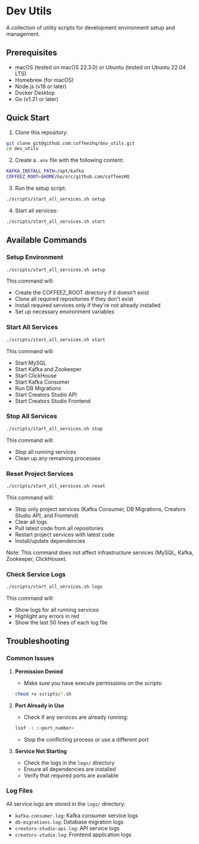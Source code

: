 # Dev Utils

A collection of utility scripts for development environment setup and management.

## Prerequisites

- macOS (tested on macOS 22.3.0) or Ubuntu (tested on Ubuntu 22.04 LTS)
- Homebrew (for macOS)
- Node.js (v18 or later)
- Docker Desktop
- Go (v1.21 or later)

## Quick Start

1. Clone this repository:
```bash
git clone git@github.com:coffeezhq/dev_utils.git
cd dev_utils
```

2. Create a `.env` file with the following content:
```bash
KAFKA_INSTALL_PATH=/opt/kafka
COFFEEZ_ROOT=$HOME/Go/src/github.com/coffeezHQ
```

3. Run the setup script:
```bash
./scripts/start_all_services.sh setup
```

4. Start all services:
```bash
./scripts/start_all_services.sh start
```

## Available Commands

### Setup Environment
```bash
./scripts/start_all_services.sh setup
```
This command will:
- Create the COFFEEZ_ROOT directory if it doesn't exist
- Clone all required repositories if they don't exist
- Install required services only if they're not already installed
- Set up necessary environment variables

### Start All Services
```bash
./scripts/start_all_services.sh start
```
This command will:
- Start MySQL
- Start Kafka and Zookeeper
- Start ClickHouse
- Start Kafka Consumer
- Run DB Migrations
- Start Creators Studio API
- Start Creators Studio Frontend

### Stop All Services
```bash
./scripts/start_all_services.sh stop
```
This command will:
- Stop all running services
- Clean up any remaining processes

### Reset Project Services
```bash
./scripts/start_all_services.sh reset
```
This command will:
- Stop only project services (Kafka Consumer, DB Migrations, Creators Studio API, and Frontend)
- Clear all logs
- Pull latest code from all repositories
- Restart project services with latest code
- Install/update dependencies

Note: This command does not affect infrastructure services (MySQL, Kafka, Zookeeper, ClickHouse).

### Check Service Logs
```bash
./scripts/start_all_services.sh logs
```
This command will:
- Show logs for all running services
- Highlight any errors in red
- Show the last 50 lines of each log file

## Troubleshooting

### Common Issues

1. **Permission Denied**
   - Make sure you have execute permissions on the scripts:
   ```bash
   chmod +x scripts/*.sh
   ```

2. **Port Already in Use**
   - Check if any services are already running:
   ```bash
   lsof -i :<port_number>
   ```
   - Stop the conflicting process or use a different port

3. **Service Not Starting**
   - Check the logs in the `logs/` directory
   - Ensure all dependencies are installed
   - Verify that required ports are available

### Log Files

All service logs are stored in the `logs/` directory:
- `kafka-consumer.log`: Kafka consumer service logs
- `db-migrations.log`: Database migration logs
- `creators-studio-api.log`: API service logs
- `creators-studio.log`: Frontend application logs
